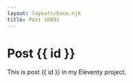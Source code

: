 ```yaml
---
layout: layouts/base.njk
title: Post 10091
---
```


# Post {{ id }}

This is post {{ id }} in my Eleventy project.
